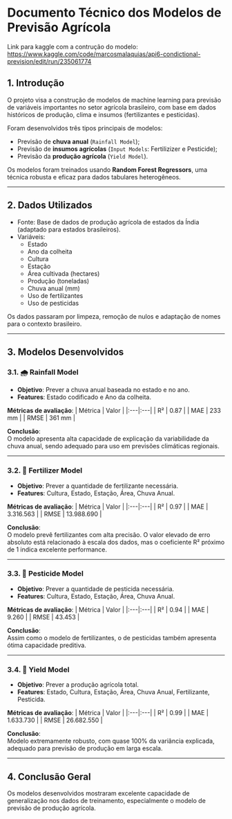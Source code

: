 # Documento Técnico dos Modelos de Previsão Agrícola
Link para kaggle com a contrução do modelo: https://www.kaggle.com/code/marcosmalaquias/api6-condictional-prevision/edit/run/235061774
## 1. Introdução
O projeto visa a construção de modelos de machine learning para previsão de variáveis importantes no setor agrícola brasileiro, com base em dados históricos de produção, clima e insumos (fertilizantes e pesticidas).

Foram desenvolvidos três tipos principais de modelos:
- Previsão de **chuva anual** (`Rainfall Model`);
- Previsão de **insumos agrícolas** (`Input Models`: Fertilizizer e Pesticide);
- Previsão da **produção agrícola** (`Yield Model`).

Os modelos foram treinados usando **Random Forest Regressors**, uma técnica robusta e eficaz para dados tabulares heterogêneos.

---

## 2. Dados Utilizados
- Fonte: Base de dados de produção agrícola de estados da Índia (adaptado para estados brasileiros).
- Variáveis:
  - Estado
  - Ano da colheita
  - Cultura
  - Estação
  - Área cultivada (hectares)
  - Produção (toneladas)
  - Chuva anual (mm)
  - Uso de fertilizantes
  - Uso de pesticidas

Os dados passaram por limpeza, remoção de nulos e adaptação de nomes para o contexto brasileiro.

---

## 3. Modelos Desenvolvidos

### 3.1. 🌧️ Rainfall Model
- **Objetivo**: Prever a chuva anual baseada no estado e no ano.
- **Features**: Estado codificado e Ano da colheita.

**Métricas de avaliação**:
| Métrica | Valor |
|:---|:---|
| R² | 0.87 |
| MAE | 233 mm |
| RMSE | 361 mm |

**Conclusão**:  
O modelo apresenta alta capacidade de explicação da variabilidade da chuva anual, sendo adequado para uso em previsões climáticas regionais.

---

### 3.2. 🌿 Fertilizer Model
- **Objetivo**: Prever a quantidade de fertilizante necessária.
- **Features**: Cultura, Estado, Estação, Área, Chuva Anual.

**Métricas de avaliação**:
| Métrica | Valor |
|:---|:---|
| R² | 0.97 |
| MAE | 3.316.563 |
| RMSE | 13.988.690 |

**Conclusão**:  
O modelo prevê fertilizantes com alta precisão. O valor elevado de erro absoluto está relacionado à escala dos dados, mas o coeficiente R² próximo de 1 indica excelente performance.

---

### 3.3. 🐛 Pesticide Model
- **Objetivo**: Prever a quantidade de pesticida necessária.
- **Features**: Cultura, Estado, Estação, Área, Chuva Anual.

**Métricas de avaliação**:
| Métrica | Valor |
|:---|:---|
| R² | 0.94 |
| MAE | 9.260 |
| RMSE | 43.453 |

**Conclusão**:  
Assim como o modelo de fertilizantes, o de pesticidas também apresenta ótima capacidade preditiva.

---

### 3.4. 🌾 Yield Model
- **Objetivo**: Prever a produção agrícola total.
- **Features**: Estado, Cultura, Estação, Área, Chuva Anual, Fertilizante, Pesticida.

**Métricas de avaliação**:
| Métrica | Valor |
|:---|:---|
| R² | 0.99 |
| MAE | 1.633.730 |
| RMSE | 26.682.550 |

**Conclusão**:  
Modelo extremamente robusto, com quase 100% da variância explicada, adequado para previsão de produção em larga escala.

---

## 4. Conclusão Geral
Os modelos desenvolvidos mostraram excelente capacidade de generalização nos dados de treinamento, especialmente o modelo de previsão de produção agrícola.
